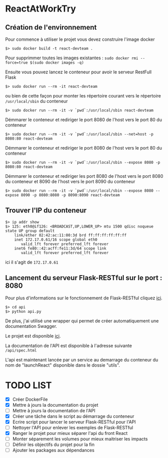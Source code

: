 # ReactAtWorkTry


## Création de l'environnement

Pour commence à utiliser le projet vous devez construire l'image docker

```
$> sudo docker build -t react-devteam .
```

Pour supprimmer toutes les images existantes : `sudo docker rmi --force=true $(sudo docker images -q)`

Ensuite vous pouvez lancez le conteneur pour avoir le serveur RestFull Flask

```
$> sudo docker run --rm -it react-devteam
```

ou bien de cette façon pour monter les répertoire courant vers le répertoire `/usr/local/sbin` du conteneur

```
$> sudo docker run --rm -it -v `pwd`:/usr/local/sbin react-devteam
```


Démmarer le conteneur et rediriger le port 8080 de l'host vers le port 80 du conteneur
```
$> sudo docker run --rm -it -v `pwd`:/usr/local/sbin --net=host -p 8080:80 react-devteam
```

Démmarer le conteneur et rediriger le port 8080 de l'host vers le port 80 du conteneur
```
$> sudo docker run --rm -it -v `pwd`:/usr/local/sbin --expose 8080 -p 8080:80 react-devteam
```

Démmarer le conteneur et rediriger les port 8080 de l'host vers le port  8080 du conteneur et 8090 de l'host vers le port 8090 du conteneur
```
$> sudo docker run --rm -it -v `pwd`:/usr/local/sbin --expose 8080 --expose 8090 -p 8080:8080 -p 8090:8090 react-devteam
```


## Trouver l'IP du conteneur

```
$> ip addr show
$> 125: eth0@if126: <BROADCAST,UP,LOWER_UP> mtu 1500 qdisc noqueue state UP group default
    link/ether 02:42:ac:11:00:3d brd ff:ff:ff:ff:ff:ff
    inet 172.17.0.61/16 scope global eth0
       valid_lft forever preferred_lft forever
    inet6 fe80::42:acff:fe11:3d/64 scope link
       valid_lft forever preferred_lft forever
```
ici il s'agit de `172.17.0.61`

## Lancement du serveur Flask-RESTful sur le port : 8080

Pour plus d'informations sur le fonctionnement de Flask-RESTful cliquez [ici](http://flask-restful-cn.readthedocs.org/en/latest/ "Flask-RESTful - User’s Guide").

```
$> cd api
$> python api.py
```

De plus, j'ai utilisé une wrapper qui permet de créer automatiquement une documentation Swagger.

Le projet est disponible [ici](https://github.com/rantav/flask-restful-swagger "Github - flask-restful-swagger").

La documentation de l'API est disponible à l'adresse suivante `/api/spec.html`


L'api est maintenant lancée par un service au demarrage du conteneur du nom de "launchReact" disponible dans le dossie "utils".

# TODO LIST

- [x] Créer DockerFile
- [x] Mettre à jours la documentation du projet
- [ ] Mettre à jours la documentation de l'API
- [x] Créer une tâche dans le script au démarrage du conteneur
- [x] Ecrire script pour lancer le serveur Flask-RESTful pour l'API
- [ ] Nettoyer l'API pour enlever les exemples de Flask-RESTful
- [x] Ranger le projet pour mieux séparer l'api du front React
- [ ] Monter séparement les volumes pour mieux maitriser les impacts
- [ ] Définir les objectifs du projet pour la fin
- [ ] Ajouter les packages aux dépendances
